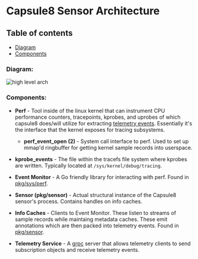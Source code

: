 # Capsule8 Sensor Architecture 


## Table of contents
  
  * [Diagram](#diagram)
  * [Components](#components)

### Diagram:
![high level arch](images/high-level-architecture.png)

### Components:

- __Perf__ - Tool inside of the linux kernel that can instrument CPU performance counters, tracepoints, kprobes, and uprobes of which capsule8 does/will utilize for extracting [telemetry events](Definitions.md). Essentially it's the interface that the kernel exposes for tracing subsystems.

  - __perf_event_open (2)__ - System call interface to perf. Used to set up mmap'd ringbuffer for getting kernel sample records into userspace.

- __kprobe_events__ - The file within the tracefs file system where kprobes are written. Typically located at `/sys/kernel/debug/tracing`.

- __Event Monitor__ - A Go friendly library for interacting with perf. Found in [pkg/sys/perf](/pkg/sys/perf).

- __Sensor (pkg/sensor)__ - Actual structural instance of the Capsule8 sensor's process. Contains handles on info caches. 

- __Info Caches__ - Clients to Event Monitor. These listen to streams of sample records while maintaing metadata caches. These emit annotations which are then packed into telemetry events. Found in [pkg/sensor](/pkg/sensor).
 
- __Telemetry Service__ - A [grpc](https://grpc.io/) server that allows telemetry clients to send subscription objects and receive telemetry events.

